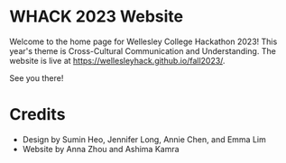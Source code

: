 # WHACK 2023 Website

Welcome to the home page for Wellesley College Hackathon 2023! This year's theme is Cross-Cultural Communication and Understanding.
The website is live at https://wellesleyhack.github.io/fall2023/.

See you there!

# Credits
- Design by Sumin Heo, Jennifer Long, Annie Chen, and Emma Lim
- Website by Anna Zhou and Ashima Kamra
